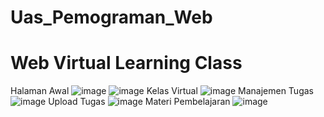 # Uas_Pemograman_Web
# Web Virtual Learning Class
Halaman Awal
![image](https://github.com/user-attachments/assets/6a68941c-a044-4480-b3bb-05ebcdc738f0)
![image](https://github.com/user-attachments/assets/a4355be5-d70d-4db9-a008-d963b11f7573)
Kelas Virtual
![image](https://github.com/user-attachments/assets/2bde151c-7124-4172-838f-82d5f979a3a5)
Manajemen Tugas
![image](https://github.com/user-attachments/assets/a1d0e318-07bb-4bea-a42b-2ce08db8854b)
Upload Tugas
![image](https://github.com/user-attachments/assets/0622b933-c105-4d53-a745-b766e2c086fe)
Materi Pembelajaran
![image](https://github.com/user-attachments/assets/aec3f71b-57b8-4a00-91eb-1f5df5a9faa1)
